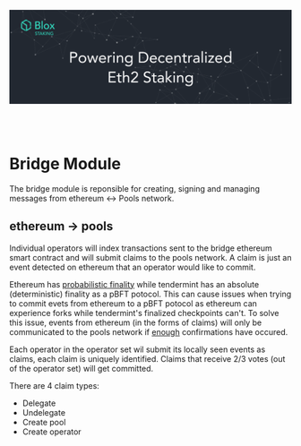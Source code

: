 [<img src="../../internal/images/bloxstaking_header_image.png" >](https://www.bloxstaking.com/)

<br>
<br>

# Bridge Module
The bridge module is reponsible for creating, signing and managing messages from ethereum <-> Pools network.

## ethereum -> pools
Individual operators will index transactions sent to the bridge ethereum smart contract and will submit claims to the pools network. 
A claim is just an event detected on ethereum that an operator would like to commit.

Ethereum has [probabilistic finality](https://medium.com/mechanism-labs/finality-in-blockchain-consensus-d1f83c120a9a) while tendermint has an absolute (deterministic) finality as a pBFT potocol. This can cause issues when trying to commit evets from ethereum to a pBFT potocol as ethereum can experience forks while tendermint's finalized checkpoints can't.
To solve this issue, events from ethereum (in the forms of claims) will only be communicated to the pools network if [enough](https://github.com/ethereum/annotated-spec/blob/master/phase0/beacon-chain.md#misc) confirmations have occured.  

Each operator in the operator set wil submit its locally seen events as claims, each claim is uniquely identified.
Claims that receive 2/3 votes (out of the operator set) will get committed.

There are 4 claim types:
- Delegate
- Undelegate
- Create pool
- Create operator

